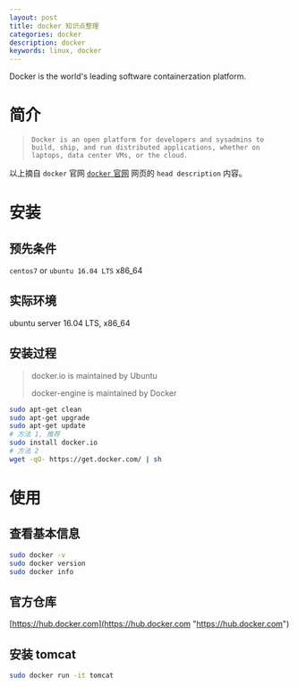 ```yaml
---
layout: post
title: docker 知识点整理
categories: docker
description: docker
keywords: linux, docker
---
```


Docker is the world's leading software containerzation platform.

# 简介

> `Docker is an open platform for developers and sysadmins to build, ship, and run distributed applications, whether on laptops, data center VMs, or the cloud.`

以上摘自 `docker` 官网 [`docker` 官网](https://www.docker.com/ "https://www.docker.com/") 网页的 `head description` 内容。

# 安装

## 预先条件

`centos7` or `ubuntu 16.04 LTS`
x86_64

## 实际环境

ubuntu server 16.04 LTS, x86_64

## 安装过程

> docker.io is maintained by Ubuntu
>
> docker-engine is maintained by Docker

```bash
sudo apt-get clean
sudo apt-get upgrade
sudo apt-get update
# 方法 1, 推荐
sudo install docker.io
# 方法 2
wget -qO- https://get.docker.com/ | sh
```

# 使用

## 查看基本信息

```bash
sudo docker -v
sudo docker version
sudo docker info
```

## 官方仓库

[https://hub.docker.com](https://hub.docker.com "https://hub.docker.com")

## 安装 tomcat

```bash
sudo docker run -it tomcat
```
